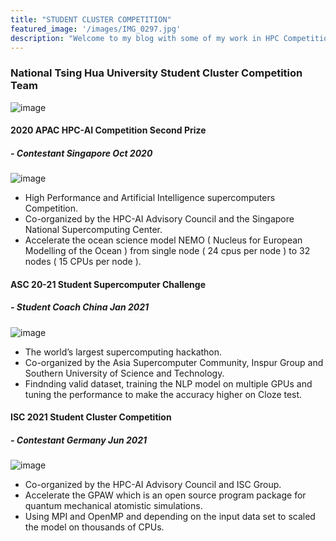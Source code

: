 ```yaml
---
title: "STUDENT CLUSTER COMPETITION"
featured_image: '/images/IMG_0297.jpg'
description: "Welcome to my blog with some of my work in HPC Competition. "
---
```


### National Tsing Hua University Student Cluster Competition Team
![image](https://github.com/Yi-Cheng0101/Yi-Cheng0101/blob/main/public/images/S__4685933.jpg?raw=true)

####  2020 APAC HPC-AI Competition   Second Prize
#####  -  Contestant          Singapore        Oct 2020
![image](https://github.com/Yi-Cheng0101/Yi-Cheng0101/blob/main/public/images/螢幕快照%202020-08-11%20下午11.47.06%20拷貝.png?raw=true)
   * High Performance and Artificial Intelligence supercomputers Competition.
   * Co-organized by the HPC-AI Advisory Council and the Singapore National Supercomputing Center.
   * Accelerate the ocean science model NEMO ( Nucleus for European Modelling of the Ocean ) from single node ( 24 cpus per node ) to 32 nodes ( 15 CPUs per node ).   
#### ASC 20-21 Student Supercomputer Challenge   
#####   -  Student Coach       China            Jan 2021
![image](https://github.com/Yi-Cheng0101/Yi-Cheng0101/blob/main/public/images/螢幕快照%202020-08-11%20下午11.49.25.png?raw=true)
   * The world’s largest supercomputing hackathon.
   * Co-organized by the Asia Supercomputer Community, Inspur Group and Southern University of Science and Technology.
   * Findnding valid dataset, training the NLP model on multiple GPUs and tuning the performance to make the accuracy higher on Cloze test.
#### ISC 2021 Student Cluster Competition        
#####   -  Contestant          Germany          Jun 2021  
![image](https://github.com/Yi-Cheng0101/Yi-Cheng0101/blob/main/public/images/螢幕快照%202021-03-16%20上午3.29.21.png?raw=true)
   * Co-organized by the HPC-AI Advisory Council and ISC Group.
   * Accelerate the GPAW which is an open source program package for quantum mechanical atomistic simulations.
   * Using MPI and OpenMP and depending on the input data set to scaled the model on thousands of CPUs.

















